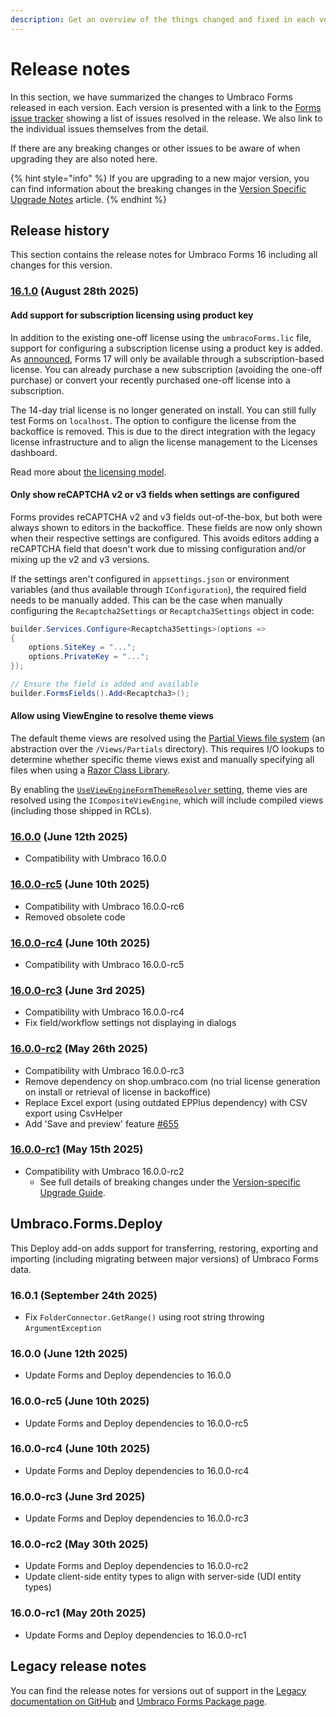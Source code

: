 ```yaml
---
description: Get an overview of the things changed and fixed in each version of Umbraco Forms.
---
```


# Release notes

In this section, we have summarized the changes to Umbraco Forms released in each version. Each version is presented with a link to the [Forms issue tracker](https://github.com/umbraco/Umbraco.Forms.Issues/issues) showing a list of issues resolved in the release. We also link to the individual issues themselves from the detail.

If there are any breaking changes or other issues to be aware of when upgrading they are also noted here.

{% hint style="info" %}
If you are upgrading to a new major version, you can find information about the breaking changes in the [Version Specific Upgrade Notes](upgrading/version-specific/) article.
{% endhint %}

## Release history

This section contains the release notes for Umbraco Forms 16 including all changes for this version.

### [16.1.0](https://github.com/umbraco/Umbraco.Forms.Issues/issues?q=is%3Aissue+is%3Aclosed+label%3Arelease%2F16.1.0) (August 28th 2025)

#### Add support for subscription licensing using product key

In addition to the existing one-off license using the `umbracoForms.lic` file, support for configuring a subscription license using a product key is added. As [announced](https://github.com/umbraco/Announcements/issues/25), Forms 17 will only be available through a subscription-based license. You can already purchase a new subscription (avoiding the one-off purchase) or convert your recently purchased one-off license into a subscription.

The 14-day trial license is no longer generated on install. You can still fully test Forms on `localhost`. The option to configure the license from the backoffice is removed. This is due to the direct integration with the legacy license infrastructure and to align the license management to the Licenses dashboard.

Read more about [the licensing model](./installation/the-licensing-model.md).

#### Only show reCAPTCHA v2 or v3 fields when settings are configured

Forms provides reCAPTCHA v2 and v3 fields out-of-the-box, but both were always shown to editors in the backoffice. These fields are now only shown when their respective settings are configured. This avoids editors adding a reCAPTCHA field that doesn't work due to missing configuration and/or mixing up the v2 and v3 versions.

If the settings aren't configured in `appsettings.json` or environment variables (and thus available through `IConfiguration`), the required field needs to be manually added. This can be the case when manually configuring the `Recaptcha2Settings` or `Recaptcha3Settings` object in code:

```csharp
builder.Services.Configure<Recaptcha3Settings>(options =>
{
    options.SiteKey = "...";
    options.PrivateKey = "...";
});

// Ensure the field is added and available
builder.FormsFields().Add<Recaptcha3>();
```

#### Allow using ViewEngine to resolve theme views

The default theme views are resolved using the [Partial Views file system](../umbraco-cms/extending/filesystemproviders/README.md#other-ifilesystems) (an abstraction over the `/Views/Partials` directory). This requires I/O lookups to determine whether specific theme views exist and manually specifying all files when using a [Razor Class Library](./developer/themes.md#shipping-themes-in-a-razor-class-library).

By enabling the [`UseViewEngineFormThemeResolver` setting](./developer/configuration/README.md#useviewengineformthemeresolver), theme vies are resolved using the `ICompositeViewEngine`, which will include compiled views (including those shipped in RCLs).

### [16.0.0](https://github.com/umbraco/Umbraco.Forms.Issues/issues?q=is%3Aissue+is%3Aclosed+label%3Arelease%2F16.0.0) (June 12th 2025)

* Compatibility with Umbraco 16.0.0

### [16.0.0-rc5](https://github.com/umbraco/Umbraco.Forms.Issues/issues?q=is%3Aissue+is%3Aclosed+label%3Arelease%2F16.0.0) (June 10th 2025)

* Compatibility with Umbraco 16.0.0-rc6
* Removed obsolete code

### [16.0.0-rc4](https://github.com/umbraco/Umbraco.Forms.Issues/issues?q=is%3Aissue+is%3Aclosed+label%3Arelease%2F16.0.0) (June 10th 2025)

* Compatibility with Umbraco 16.0.0-rc5

### [16.0.0-rc3](https://github.com/umbraco/Umbraco.Forms.Issues/issues?q=is%3Aissue+is%3Aclosed+label%3Arelease%2F16.0.0) (June 3rd 2025)

* Compatibility with Umbraco 16.0.0-rc4
* Fix field/workflow settings not displaying in dialogs

### [16.0.0-rc2](https://github.com/umbraco/Umbraco.Forms.Issues/issues?q=is%3Aissue+is%3Aclosed+label%3Arelease%2F16.0.0) (May 26th 2025)

* Compatibility with Umbraco 16.0.0-rc3
* Remove dependency on shop.umbraco.com (no trial license generation on install or retrieval of license in backoffice)
* Replace Excel export (using outdated EPPlus dependency) with CSV export using CsvHelper
* Add 'Save and preview' feature [#655](https://github.com/umbraco/Umbraco.Forms.Issues/issues/655)

### [16.0.0-rc1](https://github.com/umbraco/Umbraco.Forms.Issues/issues?q=is%3Aissue+is%3Aclosed+label%3Arelease%2F16.0.0) (May 15th 2025)

* Compatibility with Umbraco 16.0.0-rc2
  * See full details of breaking changes under the [Version-specific Upgrade Guide](upgrading/version-specific/).

## Umbraco.Forms.Deploy

This Deploy add-on adds support for transferring, restoring, exporting and importing (including migrating between major versions) of Umbraco Forms data.

### 16.0.1 (September 24th 2025)

* Fix `FolderConnector.GetRange()` using root string throwing `ArgumentException`

### 16.0.0 (June 12th 2025)

* Update Forms and Deploy dependencies to 16.0.0

### 16.0.0-rc5 (June 10th 2025)

* Update Forms and Deploy dependencies to 16.0.0-rc5

### 16.0.0-rc4 (June 10th 2025)

* Update Forms and Deploy dependencies to 16.0.0-rc4

### 16.0.0-rc3 (June 3rd 2025)

* Update Forms and Deploy dependencies to 16.0.0-rc3

### 16.0.0-rc2 (May 30th 2025)

* Update Forms and Deploy dependencies to 16.0.0-rc2
* Update client-side entity types to align with server-side (UDI entity types)

### 16.0.0-rc1 (May 20th 2025)

* Update Forms and Deploy dependencies to 16.0.0-rc1

## Legacy release notes

You can find the release notes for versions out of support in the [Legacy documentation on GitHub](https://github.com/umbraco/UmbracoDocs/blob/umbraco-eol-versions/12/umbraco-forms/release-notes.md) and [Umbraco Forms Package page](https://our.umbraco.com/packages/developer-tools/umbraco-forms/).
